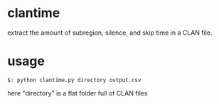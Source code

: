 # clantime

extract the amount of subregion, silence, and skip time in a
CLAN file.



# usage

```
$: python clantime.py directory output.csv
```

here "directory" is a flat folder full of CLAN files